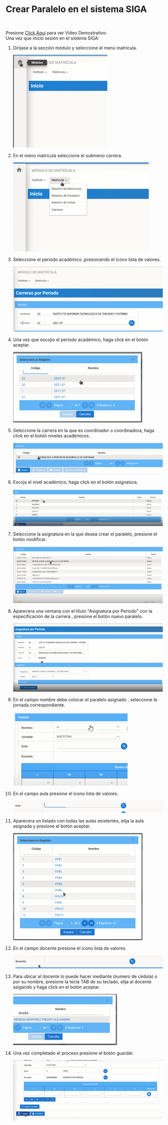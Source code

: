 # **Crear Paralelo en el sistema SIGA**
<br>

Presione [Click Aquí](https://youtu.be/BhBOOAaUJT0) para ver Video Demostrativo.  
Una vez que inicio sesión en el sistema SIGA:

1. Dirijase a la sección módulo y seleccione el menú matricula.

    ![gif](CP_1.gif)

2. En el menú matricula seleccione el submenú carrera.

    ![gif](CP_2.gif)

3. Seleccione el periodo académico ,presionando el ícono lista de valores.

    ![gif](CP_3.gif)

4. Una vez que escojio el periodo académico, haga click en el botón aceptar.

    ![gif](CP_4.gif)

5. Seleccione la carrera en la que es coordinador o coordinadora, haga click en el botón niveles académicos.

    ![gif](CP_5.gif)

6. Escoja el nivel académico, haga click en el botón asignatura.

    ![gif](CP_6.gif)

7. Seleccione la asignatura en la que desea crear el paralelo, presione el botón modificar.

    ![gif](CP_7.gif)

8. Aparecera una ventana con el título "Asignatura por Periodo" con la especificación de la carrera , presione el botón nuevo paralelo.

    ![gif](CP_8.gif)

9. En el campo nombre debe colocar el  paralelo asignado , seleccione la jornada correspondiente.

    ![gif](CP.gif)

10. En el campo aula presione el ícono lista de valores.

    ![gif](CP_10.gif)

11. Aparecera un listado con todas las aulas existentes, elija la aula asignada y presione el botón aceptar.

    ![gif](CP_11.gif)

12. En el campo docente presione el ícono lista de valores.

    ![gif](CP_12.gif)

13. Para ubicar al docente lo puede hacer mediante (numero de cédula) o por su nombre,  presione la tecla TAB de su teclado, elija al docente asigando y haga click en el botón aceptar.

    ![gif](CP_13.gif)

14. Una vez completado el proceso presione el botón guardar.

    ![gif](CP_14.gif)
